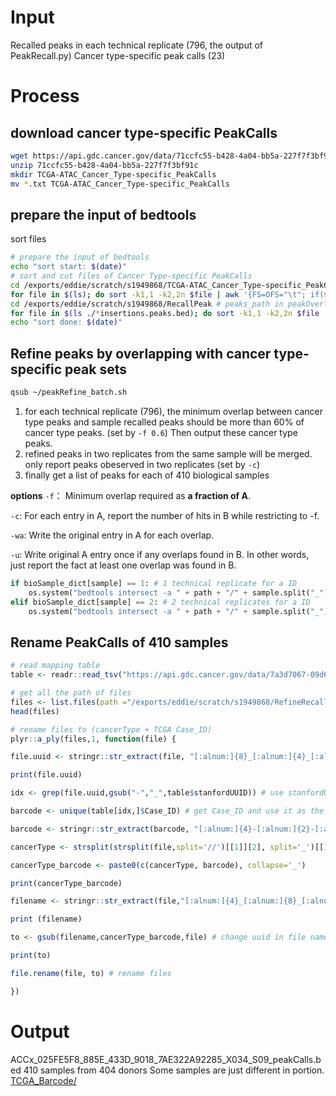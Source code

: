 # Input
Recalled peaks in each technical replicate (796, the output of PeakRecall.py)
Cancer type-specific peak calls (23)
# Process
## download cancer type-specific PeakCalls
```bash
wget https://api.gdc.cancer.gov/data/71ccfc55-b428-4a04-bb5a-227f7f3bf91c
unzip 71ccfc55-b428-4a04-bb5a-227f7f3bf91c
mkdir TCGA-ATAC_Cancer_Type-specific_PeakCalls
mv *.txt TCGA-ATAC_Cancer_Type-specific_PeakCalls
```
## prepare the input of bedtools
sort files
```bash
# prepare the input of bedtools
echo "sort start: $(date)"
# sort and cut files of Cancer Type-specific PeakCalls
cd /exports/eddie/scratch/s1949868/TCGA-ATAC_Cancer_Type-specific_PeakCalls # Cancer_Type_PeakCalls_path in peakOverlap.py
for file in $(ls); do sort -k1,1 -k2,2n $file | awk '{FS=OFS="\t"; if($1~/^chr/){print $1,$2,$3,$4;}}' > /exports/eddie/scratch/s1949868/RefineRecalledPeaks/${file}.sorted; done
cd /exports/eddie/scratch/s1949868/RecallPeak # peaks_path in peakOverlap.py
for file in $(ls ./*insertions.peaks.bed); do sort -k1,1 -k2,2n $file | awk '{FS=OFS="\t"; if($1~/^chr/){print $1,$2,$3}}' > /exports/eddie/scratch/s1949868/RefineRecalledPeaks/${file}.sorted; done
echo "sort done: $(date)"
```
## Refine peaks by overlapping with cancer type-specific peak sets
```bash
qsub ~/peakRefine_batch.sh
```
1. for each technical replicate (796), the minimum overlap between cancer type peaks and sample recalled peaks should be more than 60% of cancer type peaks. (set by `-f 0.6`) Then output these cancer type peaks.
2. refined peaks in two replicates from the same sample will be merged. only report peaks obeserved in two replicates (set by `-c`)
3. finally get a list of peaks for each of 410 biological samples

**options**
`-f`： Minimum overlap required as **a fraction of A**. 

`-c`: For each entry in A, report the number of hits in B while restricting to -f.

`-wa`: Write the original entry in A for each overlap.

`-u`: Write original A entry once if any overlaps found in B. In other words, just report the fact at least one overlap was found in B. 
```python
if bioSample_dict[sample] == 1: # 1 technical replicate for a ID
	os.system("bedtools intersect -a " + path + "/" + sample.split("_")[0].replace('x', '') + "*txt.sorted -b " + path + "/" + sample + "*bed.sorted -f 0.5 -u > " + path + "/" + sample+"_peakCalls.bed")
elif bioSample_dict[sample] == 2: # 2 technical replicates for a ID
	os.system("bedtools intersect -a " + path + "/" + sample.split("_")[0].replace('x', '') + "*txt.sorted -b " + path + "/" + sample + "*bed.sorted -f 0.5 -c -wa" + " | awk '{FS=OFS=" + r'"\t"' + ";if($5>0){print $1,$2,$3,$4}}'" + " > " + path + "/" + sample+"_peakCalls.bed")
```
## Rename PeakCalls of 410 samples
```r
# read mapping table
table <- readr::read_tsv("https://api.gdc.cancer.gov/data/7a3d7067-09d6-4acf-82c8-a1a81febf72c")

# get all the path of files
files <- list.files(path ="/exports/eddie/scratch/s1949868/RefineRecalledPeaks/allPeakCalls_CaseID/", pattern = "peakCalls.bed", all.files = FALSE, full.names = TRUE, recursive =TRUE, ignore.case = FALSE, include.dirs =TRUE, no.. = TRUE)
head(files)

# rename files to (cancerType + TCGA Case_ID)
plyr::a_ply(files,1, function(file) {

file.uuid <- stringr::str_extract(file, "[:alnum:]{8}_[:alnum:]{4}_[:alnum:]{4}_[:alnum:]{4}_[:alnum:]{12}") # get stanfordUUID

print(file.uuid)

idx <- grep(file.uuid,gsub("-","_",table$stanfordUUID)) # use stanfordUUID to find the index

barcode <- unique(table[idx,]$Case_ID) # get Case_ID and use it as the barcode, and give technical replicates the same barcode

barcode <- stringr::str_extract(barcode, "[:alnum:]{4}-[:alnum:]{2}-[:alnum:]{4}-[:alnum:]{3}")

cancerType <- strsplit(strsplit(file,split='//')[[1]][2], split='_')[[1]][1]

cancerType_barcode <- paste0(c(cancerType, barcode), collapse='_')

print(cancerType_barcode)

filename <- stringr::str_extract(file,"[:alnum:]{4}_[:alnum:]{8}_[:alnum:]{4}_[:alnum:]{4}_[:alnum:]{4}_[:alnum:]{12}_[:alnum:]{4}_[:alnum:]{3}") # get the file name

print (filename)

to <- gsub(filename,cancerType_barcode,file) # change uuid in file names to new barcode

print(to)

file.rename(file, to) # rename files

})
```

# Output
ACCx_025FE5F8_885E_433D_9018_7AE322A92285_X034_S09_peakCalls.bed
410 samples from 404 donors
Some samples are just different in portion.
[TCGA_Barcode/](https://docs.gdc.cancer.gov/Encyclopedia/pages/TCGA_Barcode/)
<!--stackedit_data:
eyJoaXN0b3J5IjpbMTk3ODczNTg5NSwxMTEzMDgzNzM4LC02ND
k4NDkwNzAsLTE4MTA2NzU3MzMsNDkwMjkyOTI2LDE1NDc5OTYx
ODcsLTQzOTg2NDEzMywtMjEzNzM0MzkyMywtNTI5NzYzNDE4LD
E4NjI4NDUzMTksMTQ2NjQyNTAzNCwtMTI5NDIwNzY5NiwxODQ4
NjUzMTAwLC0xMzg3Mzc2ODk4XX0=
-->